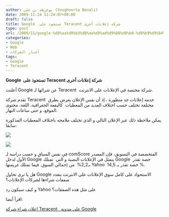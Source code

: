 ```yaml
---
author: يوغرطة بن علي (Youghourta Benali)
date: 2009-11-24 11:24:07+00:00
draft: false
title: Google  تستحوذ على Teracent شركة إعلانات أخرى
type: post
url: /2009/11/google-%d8%aa%d8%b3%d8%aa%d8%ad%d9%88%d8%b0-%d8%b9%d9%84%d9%89-teracent-%d8%b4%d8%b1%d9%83%d8%a9-%d8%a5%d8%b9%d9%84%d8%a7%d9%86%d8%a7%d8%aa-%d8%a3%d8%ae%d8%b1%d9%89/
categories:
- Google
- Web
- أخبار الشركات
tags:
- Google
- Teracent
---
```


**Google  تستحوذ على Teracent شركة إعلانات أخرى**



أعلنت Google عن شرائها لـ Teracent  شركة مختصة في الإعلانات على الانترنت.



تقدم شركة Teracent  خدمة إعلانات جد متطورة ، إذ أن نفس الإعلان يعرض بطرق مختلفة تختلف حسب اختلاف العديد من المعطيات  كالبقعة الجغرافية، اللغة، محتوى الموقع، و حتى ساعات النهار.

يمكن ملاحظة ذلك عبر الإعلان التالي و الذي تختلف ملامحه باختلاف المعطيات المذكورة سابقا.

![](http://4.bp.blogspot.com/_7ZYqYi4xigk/SwqxuPyLNfI/AAAAAAAAE-U/kAb2t9Wj0kc/s400/top.jpg)


![](http://1.bp.blogspot.com/_7ZYqYi4xigk/SwqxuS6vRqI/AAAAAAAAE-c/NFgd4ffRlqg/s400/bottom.jpg)


في نفس السياق و حسب دراسة لـ comScore المتخصصة في التسويق، فإن المصدر الأول لدخل Google يتمثل في الإعلانات النصية و التي  تمتلك Google  حصة تقدر بـ2,2%  من إجمالي السوق. فيما تمتلك غريمتها Yahoo  حصة تقدر بـ 14,5 %.

هل يا ترى تحاول Google الاستحواذ على كامل سوق الإعلانات على الانترنت بتعدد صفقات شراءها لشركات الإعلانات؟

و كيف سيكون رد Yahoo على مثل هذه الصفقات؟

اقرأ أيضا:

[إعلان شراء شركة Teracent   على مدونة Google](http://googleblog.blogspot.com/2009/11/displaying-best-display-ad-with.html)
